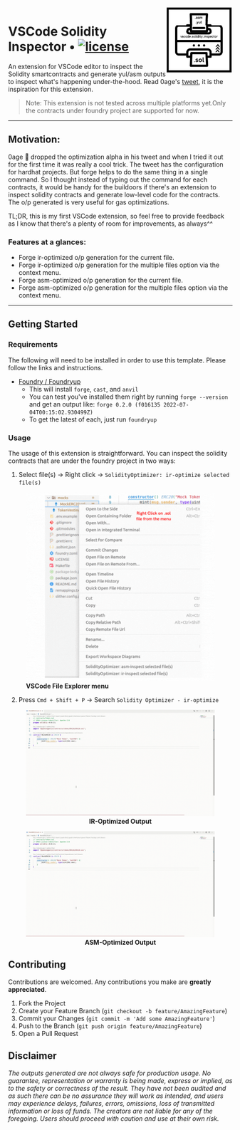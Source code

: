 <img align="right" width="150" height="150" top="100" src="./assets/icon.jpg">

# VSCode Solidity Inspector • [![license](https://img.shields.io/badge/Unlicense-blue.svg?label=license)](https://github.com/PraneshASP/vscode-solidity-inspector/blob/main/LICENSE)

An extension for VSCode editor to inspect the Solidity smartcontracts and generate yul/asm outputs to inspect what's happening under-the-hood. Read 0age's [tweet](https://twitter.com/z0age/status/1578443876615929857), it is the inspiration for this extension.

> Note: This extension is not tested across multiple platforms yet.Only the contracts under foundry project are supported for now.

---

## Motivation:

0age 👑 dropped the optimization alpha in his tweet and when I tried it out for the first time it was really a cool trick. The tweet has the configuration for hardhat projects. But forge helps to do the same thing in a single command. So I thought instead of typing out the command for each contracts, it would be handy for the buildoors if there's an extension to inspect solidity contracts and generate low-level code for the contracts. The o/p generated is very useful for gas optimizations.

TL;DR, this is my first VSCode extension, so feel free to provide feedback as I know that there's a plenty of room for improvements, as always^^

### Features at a glances:

- Forge ir-optimized o/p generation for the current file.
- Forge ir-optimized o/p generation for the multiple files option via the context menu.
- Forge asm-optimized o/p generation for the current file.
- Forge asm-optimized o/p generation for the multiple files option via the context menu.

---

## Getting Started

### Requirements

The following will need to be installed in order to use this template. Please follow the links and instructions.

- [Foundry / Foundryup](https://github.com/gakonst/foundry)
  - This will install `forge`, `cast`, and `anvil`
  - You can test you've installed them right by running `forge --version` and get an output like: `forge 0.2.0 (f016135 2022-07-04T00:15:02.930499Z)`
  - To get the latest of each, just run `foundryup`

### Usage

The usage of this extension is straightforward. You can inspect the solidity contracts that are under the foundry project in two ways:

1. Select file(s) -> Right click -> `SolidityOptimizer: ir-optimize selected file(s)`
<figure>
<img src="./assets/context-menu.gif" />
<figcaption><b>VSCode File Explorer menu</b>
</figcaption>
</figure>

2. Press `Cmd + Shift + P` -> Search `Solidity Optimizer - ir-optimize`

<figure>
<img  src="./assets/ir-opt.gif" />
<figcaption align="center"><b>IR-Optimized Output</b>
</figcaption>
</figure>

<figure>
<img src="./assets/asm-opt.gif" />
<figcaption align="center"><b>ASM-Optimized Output</b>
</figcaption>
</figure>

<!-- CONTRIBUTING -->

## Contributing

Contributions are welcomed. Any contributions you make are **greatly appreciated**.

1. Fork the Project
2. Create your Feature Branch (`git checkout -b feature/AmazingFeature`)
3. Commit your Changes (`git commit -m 'Add some AmazingFeature'`)
4. Push to the Branch (`git push origin feature/AmazingFeature`)
5. Open a Pull Request

## Disclaimer

_The outputs generated are not always safe for production usage. No guarantee, representation or warranty is being made, express or implied, as to the safety or correctness of the result. They have not been audited and as such there can be no assurance they will work as intended, and users may experience delays, failures, errors, omissions, loss of transmitted information or loss of funds. The creators are not liable for any of the foregoing. Users should proceed with caution and use at their own risk._
